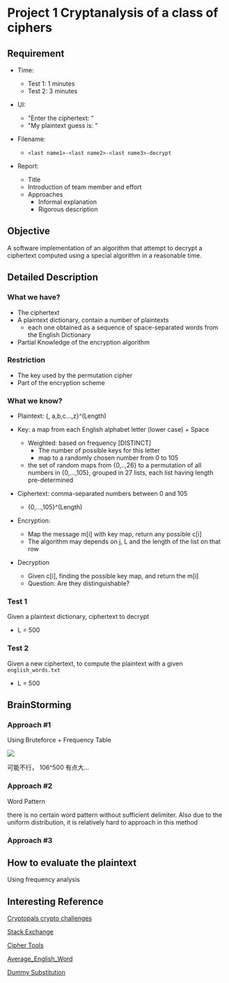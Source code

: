 # Project 1 Cryptanalysis of a class of ciphers

## Requirement

- Time:
    + Test 1: 1 minutes
    + Test 2: 3 minutes

- UI:
    + "Enter the ciphertext: "
    + "My plaintext guess is: "

- Filename:
    + `<last name1>-<last name2>-<last name3>-decrypt`

- Report:
    + Title
    + Introduction of team member and effort
    + Approaches
        * Informal explanation
        * Rigorous description

## Objective

A software implementation of an algorithm that attempt to decrypt a ciphertext computed using a special algorithm in a reasonable time.

## Detailed Description

### What we have?

- The ciphertext
- A plaintext dictionary, contain a number of plaintexts
    + each one obtained as a sequence of space-separated words from the English Dictionary
- Partial Knowledge of the encryption algorithm

### Restriction

- The key used by the permutation cipher
- Part of the encryption scheme

### What we know?

- Plaintext: {<space>, a,b,c...,z}^(Length)

- Key: a map from each English alphabet letter (lower case) + Space

    + Weighted: based on frequency [DISTINCT]
        * The number of possible keys for this letter
        * map to a randomly chosen number from 0 to 105 
    + the set of random maps from {0,..,26} to a permutation of all numbers in {0,…,105}, grouped in 27 lists, each list having length pre-determined

- Ciphertext: comma-separated numbers between 0 and 105
    + {0,...,105}^(Length)

- Encryption:
    + Map the message m[i] with key map, return any possible c[i]
    + The algorithm may depends on j, L and the length of the list on that row

- Decryption
    + Given c[i], finding the possible key map, and return the m[i]
    + Question: Are they distinguishable?

### Test 1

Given a plaintext dictionary, ciphertext to decrypt

- L = 500


### Test 2

Given a new ciphertext, to compute the plaintext with a given `english_words.txt`

- L = 500

## BrainStorming

### Approach #1


Using Bruteforce + Frequency Table

![](https://github.com/GreyFox-Z/Applied-Cryptography/blob/Project-1/Project%201/Project%2010.png)

可能不行， 106^500 有点大…

### Approach #2

Word Pattern

there is no certain word pattern without sufficient delimiter. Also due to the uniform distribution, it is relatively hard to approach in this method

### Approach #3


## How to evaluate the plaintext

Using frequency analysis


## Interesting Reference

[Cryptopals crypto challenges](https://cryptopals.com/)

[Stack Exchange](https://crypto.stackexchange.com/)

[Cipher Tools](http://rumkin.com/tools/cipher/)

[Average_English_Word](https://medium.com/@wolfgarbe/the-average-word-length-in-english-language-is-4-7-35750344870f)

[Dummy Substitution](https://www.dummies.com/games/cryptograms/cryptography-101-basic-solving-techniques-for-substitution-ciphers/)
